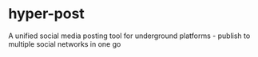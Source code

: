 # hyper-post
A unified social media posting tool for underground platforms - publish to multiple social networks in one go
